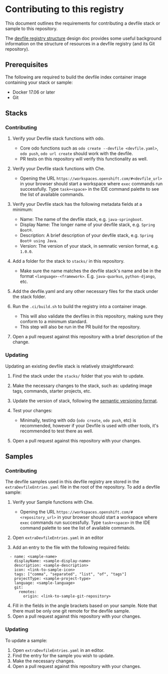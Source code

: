 # Contributing to this registry

This document outlines the requirements for contributing a devfile stack or sample to this repository.

The [devfile registry structure](https://github.com/devfile/api/blob/main/docs/proposals/registry/registry-structure.md#repository-structure) design doc provides some useful background information on the structure of resources in a devfile registry (and its Git repository).

## Prerequisites

The following are required to build the devfile index container image containing your stack or sample:

- Docker 17.06 or later
- Git

## Stacks

### Contributing

1) Verify your Devfile stack functions with odo.
  
    - Core odo functions such as `odo create --devfile <devfile.yaml>`, `odo push`, `odo url create` should work with the devfile.
    - PR tests on this repository will verify this functionality as well.

2) Verify your Devfile stack functions with Che.
  
    - Opening the URL `https://workspaces.openshift.com/#<devfile_url>` in your browser should start a workspace where `exec` commands run successfully. Type `task+<space>` in the IDE command palette to see the list of available commands.

3) Verify your Devfile stack has the following metadata fields at a minimum:

    - Name: The name of the devfile stack, e.g. `java-springboot`.
    - Display Name: The longer name of your devfile stack, e.g. `Spring Boot®`.
    - Description: A brief description of your devfile stack, e.g. `Spring Boot® using Java`.
    - Version: The version of your stack, in semnatic version format, e.g. `1.0.0`.

4) Add a folder for the stack to `stacks/` in this repository.
  
    - Make sure the name matches the devfile stack's name and be in the format `<language>-<framework>`. E.g. `java-quarkus`, `python-django`, etc.

5) Add the devfile.yaml and any other necessary files for the stack under the stack folder.

6) Run the `.ci/build.sh` to build the registry into a container image.
  
    - This will also validate the devfiles in this repository, making sure they conform to a minimum standard.
    - This step will also be run in the PR build for the repository.

7) Open a pull request against this repository with a brief description of the change.


### Updating

Updating an existing devfile stack is relatively straightforward:

1) Find the stack under the `stacks/` folder that you wish to update.
2) Make the necessary changes to the stack, such as: updating image tags, commands, starter projects, etc.
3) Update the version of stack, following the [semantic versioning format](https://semver.org/).
4) Test your changes:
    
    - Minimally, testing with odo (`odo create`, `odo push`, etc) is recommended, however if your Devfile is used with other tools, it's recommended to test there as well.
5) Open a pull request against this repository with your changes.

## Samples

### Contributing

The devfile samples used in this devfile registry are stored in the `extraDevfileEntries.yaml` file in the root of the repository. To add a devfile sample:

1) Verify your Sample functions with Che.
  
    - Opening the URL `https://workspaces.openshift.com/#<repository_url>` in your browser should start a workspace where `exec` commands run successfully. Type `task+<space>` in the IDE command palette to see the list of available commands.

2) Open `extraDevfileEntries.yaml` in an editor
3) Add an entry to the file with the following required fields:
```
  - name: <sample-name>
    displayName: <sample-display-name>
    description: <sample-description>
    icon: <link-to-sample-icon>
    tags: ["comma", "separated", "list", "of", "tags"]
    projectType: <sample-project-type>
    language: <sample-language>
    git:
      remotes:
        origin: <link-to-sample-git-repository>
```
4) Fill in the fields in the angle brackets based on your sample. Note that there must be only one git remote for the devfile sample. 
5) Open a pull request against this repository with your changes.

### Updating

To update a sample:

1) Open `extraDevfileEntries.yaml` in an editor.
2) Find the entry for the sample you wish to update.
3) Make the necessary changes.
4) Open a pull request against this repository with your changes.
